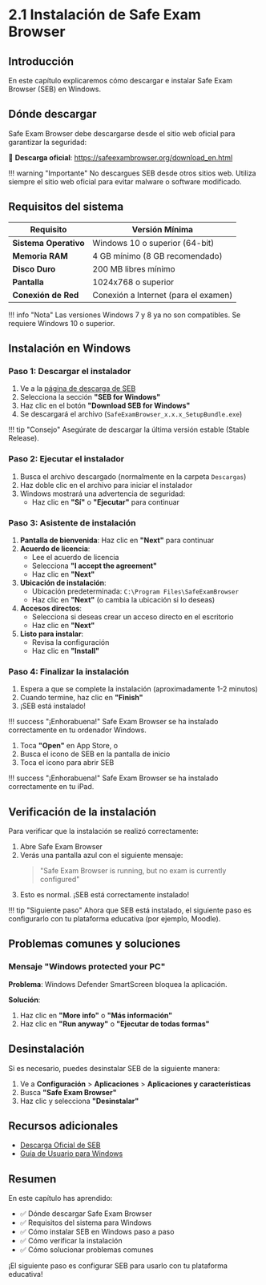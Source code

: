 # 2.1 Instalación de Safe Exam Browser

## Introducción

En este capítulo explicaremos cómo descargar e instalar Safe Exam Browser (SEB) en Windows.

## Dónde descargar

Safe Exam Browser debe descargarse desde el sitio web oficial para garantizar la seguridad:

🔗 **Descarga oficial**: <a href="https://safeexambrowser.org/download_en.html" target="_blank">https://safeexambrowser.org/download_en.html</a>

!!! warning "Importante"
    No descargues SEB desde otros sitios web. Utiliza siempre el sitio web oficial para evitar malware o software modificado.

## Requisitos del sistema

| Requisito | Versión Mínima |
|-----------|----------------|
| **Sistema Operativo** | Windows 10 o superior (64-bit) |
| **Memoria RAM** | 4 GB mínimo (8 GB recomendado) |
| **Disco Duro** | 200 MB libres mínimo |
| **Pantalla** | 1024x768 o superior |
| **Conexión de Red** | Conexión a Internet (para el examen) |

!!! info "Nota"
    Las versiones Windows 7 y 8 ya no son compatibles. Se requiere Windows 10 o superior.

## Instalación en Windows

### Paso 1: Descargar el instalador

1. Ve a la <a href="https://safeexambrowser.org/download_en.html" target="_blank">página de descarga de SEB</a>
2. Selecciona la sección **"SEB for Windows"**
3. Haz clic en el botón **"Download SEB for Windows"**
4. Se descargará el archivo (`SafeExamBrowser_x.x.x_SetupBundle.exe`)

!!! tip "Consejo"
    Asegúrate de descargar la última versión estable (Stable Release).

### Paso 2: Ejecutar el instalador

1. Busca el archivo descargado (normalmente en la carpeta `Descargas`)
2. Haz doble clic en el archivo para iniciar el instalador
3. Windows mostrará una advertencia de seguridad:
   - Haz clic en **"Sí"** o **"Ejecutar"** para continuar

### Paso 3: Asistente de instalación

1. **Pantalla de bienvenida**: Haz clic en **"Next"** para continuar
2. **Acuerdo de licencia**: 
   - Lee el acuerdo de licencia
   - Selecciona **"I accept the agreement"**
   - Haz clic en **"Next"**
3. **Ubicación de instalación**:
   - Ubicación predeterminada: `C:\Program Files\SafeExamBrowser`
   - Haz clic en **"Next"** (o cambia la ubicación si lo deseas)
4. **Accesos directos**:
   - Selecciona si deseas crear un acceso directo en el escritorio
   - Haz clic en **"Next"**
5. **Listo para instalar**:
   - Revisa la configuración
   - Haz clic en **"Install"**

### Paso 4: Finalizar la instalación

1. Espera a que se complete la instalación (aproximadamente 1-2 minutos)
2. Cuando termine, haz clic en **"Finish"**
3. ¡SEB está instalado!

!!! success "¡Enhorabuena!"
    Safe Exam Browser se ha instalado correctamente en tu ordenador Windows.

1. Toca **"Open"** en App Store, o
2. Busca el icono de SEB en la pantalla de inicio
3. Toca el icono para abrir SEB

!!! success "¡Enhorabuena!"
    Safe Exam Browser se ha instalado correctamente en tu iPad.

## Verificación de la instalación

Para verificar que la instalación se realizó correctamente:

1. Abre Safe Exam Browser
2. Verás una pantalla azul con el siguiente mensaje:
   > "Safe Exam Browser is running, but no exam is currently configured"
3. Esto es normal. ¡SEB está correctamente instalado!

!!! tip "Siguiente paso"
    Ahora que SEB está instalado, el siguiente paso es configurarlo con tu plataforma educativa (por ejemplo, Moodle).

## Problemas comunes y soluciones

### Mensaje "Windows protected your PC"

**Problema**: Windows Defender SmartScreen bloquea la aplicación.

**Solución**:
1. Haz clic en **"More info"** o **"Más información"**
2. Haz clic en **"Run anyway"** o **"Ejecutar de todas formas"**

## Desinstalación

Si es necesario, puedes desinstalar SEB de la siguiente manera:

1. Ve a **Configuración** > **Aplicaciones** > **Aplicaciones y características**
2. Busca **"Safe Exam Browser"**
3. Haz clic y selecciona **"Desinstalar"**

## Recursos adicionales

- <a href="https://safeexambrowser.org/download_en.html" target="_blank">Descarga Oficial de SEB</a>
- <a href="https://safeexambrowser.org/windows/win_usermanual_en.html" target="_blank">Guía de Usuario para Windows</a>

## Resumen

En este capítulo has aprendido:

- ✅ Dónde descargar Safe Exam Browser
- ✅ Requisitos del sistema para Windows
- ✅ Cómo instalar SEB en Windows paso a paso
- ✅ Cómo verificar la instalación
- ✅ Cómo solucionar problemas comunes

¡El siguiente paso es configurar SEB para usarlo con tu plataforma educativa!
